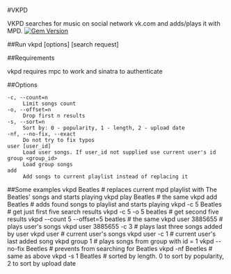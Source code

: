#VKPD

VKPD searches for music on social network vk.com and adds/plays it with MPD.
[![Gem Version](https://badge.fury.io/rb/vkpd.png)](http://badge.fury.io/rb/vkpd)

##Run
    vkpd [options] [search request]

##Requirements

vkpd requires mpc to work and sinatra to authenticate

##Options

    -c, --count=n
         Limit songs count
    -o, --offset=n
         Drop first n results
    -s, --sort=n
         Sort by: 0 - popularity, 1 - length, 2 - upload date
    -nf, --no-fix, --exact
         Do not try to fix typos
    user [user_id]
         Load user songs. If user_id not supplied use current user's id
    group <group_id>
         Load group songs
    add
         Add songs to current playlist instead of replacing it

##Some examples
    vkpd Beatles # replaces current mpd playlist with The Beatles' songs and starts playing
    vkpd play Beatles # the same
    vkpd add Beatles # adds found songs to playlist and starts playing
    vkpd -c 5 Beatles # get just first five search results
    vkpd -c 5 -o 5 beatles # get second five results
    vkpd --count 5 --offset=5 beatles # the same
    vkpd user 3885655 # plays user's songs
    vkpd user 3885655 -c 3 # plays last three songs added by user
    vkpd user # current user's songs
    vkpd user -c 1 # current user's last added song
    vkpd group 1 # plays songs from group with id = 1
    vkpd --no-fix Beetles # prevents from searching for Beatles
    vkpd -nf Beetles # same as above
    vkpd -s 1 Beatles # sorted by length. 0 to sort by popularity, 2 to sort by upload date
